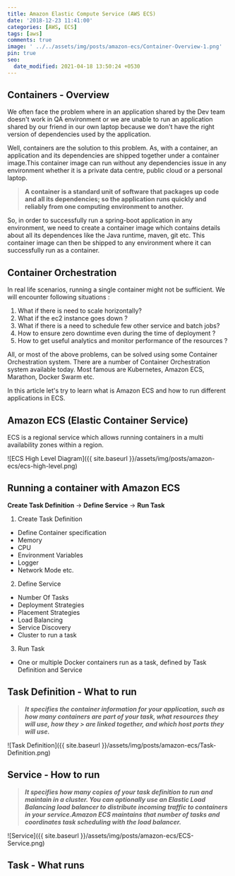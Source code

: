 ```yaml
---
title: Amazon Elastic Compute Service (AWS ECS)
date: '2018-12-23 11:41:00'
categories: [AWS, ECS]
tags: [aws]
comments: true
image: ' ../../assets/img/posts/amazon-ecs/Container-Overview-1.png'
pin: true
seo:
  date_modified: 2021-04-18 13:50:24 +0530
---
```


## Containers - Overview

We often face the problem where in an application shared by the Dev team doesn't work in QA environment or we are unable to run an application shared by our friend in our own laptop because we don't have the right version of dependencies used by the application.

Well, containers are the solution to this problem. As, with a container, an application and its dependencies are shipped together under a container image.This container image can run without any dependencies issue in any environment whether it is a private data centre, public cloud or a personal laptop.


> **A container is a standard unit of software that packages up code and all its dependencies; so the application runs quickly and reliably from one computing environment to another.**

So, in order to successfully run a spring-boot application in any environment, we need to create a container image which contains details about all its dependences like the Java runtime, maven, git etc. This container image can then be shipped to any environment where it can successfully run as a container.

## Container Orchestration

In real life scenarios, running a single container might not be sufficient. We will encounter following situations :

1. What if there is need to scale horizontally?
2. What if the ec2 instance goes down ?
3. What if there is a need to schedule few other service and batch jobs?
4. How to ensure zero downtime even during the time of deployment ?
5. How to get useful analytics and monitor performance of the resources ?

All, or most of the above problems, can be solved using some Container Orchestration system. There are a number of Container Orchestration system available today. Most famous are Kubernetes, Amazon ECS, Marathon, Docker Swarm etc.

In this article let's try to learn what is Amazon ECS and how to run different applications in ECS.

## Amazon ECS (Elastic Container Service)

ECS is a regional service which allows running containers in a multi availability zones within a region.

![ECS High Level Diagram]({{ site.baseurl }}/assets/img/posts/amazon-ecs/ecs-high-level.png)

## Running a container with Amazon ECS

**Create Task Definition** &rarr; **Define Service** &rarr; **Run Task**

1. Create Task Definition
* Define Container specification
* Memory
* CPU
* Environment Variables
* Logger
* Network Mode etc.
2. Define Service
* Number Of Tasks
* Deployment Strategies
* Placement Strategies
* Load Balancing
* Service Discovery
* Cluster to run a task
3. Run Task
* One or multiple Docker containers run as a task, defined by Task Definition and Service

## Task Definition - What to run
> **_It specifies the container information for your application, such as how many containers are part of your task, what resources they will use, how they > are linked together, and which host ports they will use._**

![Task Definition]({{ site.baseurl }}/assets/img/posts/amazon-ecs/Task-Definition.png)

## Service - How to run
> **_It specifies how many copies of your task definition to run and maintain in a cluster. You can optionally use an Elastic Load Balancing load balancer
> to distribute incoming traffic to containers in your service.Amazon ECS maintains that number of tasks and coordinates task scheduling with the load
> balancer._**

![Service]({{ site.baseurl }}/assets/img/posts/amazon-ecs/ECS-Service.png)

## Task - What runs
